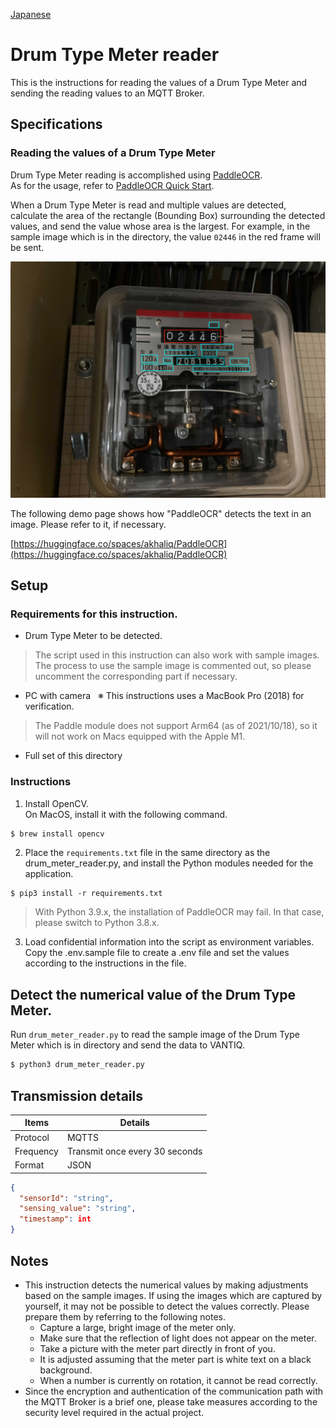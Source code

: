 [Japanese](./README.md)

# Drum Type Meter reader  

This is the instructions for reading the values of a Drum Type Meter and sending the reading values to an MQTT Broker.  

## Specifications

### Reading the values of a Drum Type Meter

Drum Type Meter reading is accomplished using [PaddleOCR](https://github.com/PaddlePaddle/PaddleOCR).  
As for the usage, refer to [PaddleOCR Quick Start](https://github.com/PaddlePaddle/PaddleOCR/blob/release/2.3/doc/doc_en/quickstart_en.md#22-use-by-code).  

When a Drum Type Meter is read and multiple values are detected, calculate the area of the rectangle (Bounding Box) surrounding the detected values, and send the value whose area is the largest. For example, in the sample image which is in the directory, the value `02446` in the red frame will be sent.  

![](img/readme.jpg)

The following demo page shows how "PaddleOCR" detects the text in an image. Please refer to it, if necessary.  

[https://huggingface.co/spaces/akhaliq/PaddleOCR](https://huggingface.co/spaces/akhaliq/PaddleOCR)

## Setup

### Requirements for this instruction.

- Drum Type Meter to be detected.  
> The script used in this instruction can also work with sample images. The process to use the sample image is commented out, so please uncomment the corresponding part if necessary.  

- PC with camera &nbsp; ※ This instructions uses a MacBook Pro (2018) for verification.

>The Paddle module does not support Arm64 (as of 2021/10/18), so it will not work on Macs equipped with the Apple M1.  

- Full set of this directory

### Instructions

1. Install OpenCV.  
   On MacOS, install it with the following command.  

```sh
$ brew install opencv
```

2. Place the `requirements.txt` file in the same directory as the drum_meter_reader.py, and install the Python modules needed for the application.  

```
$ pip3 install -r requirements.txt
```
> With Python 3.9.x, the installation of PaddleOCR may fail. In that case, please switch to Python 3.8.x.  

3. Load confidential information into the script as environment variables.    
   Copy the .env.sample file to create a .env file and set the values according to the instructions in the file.  

## Detect the numerical value of the Drum Type Meter.  

Run `drum_meter_reader.py` to read the sample image of the Drum Type Meter which is in directory and send the data to VANTIQ.  

```sh
$ python3 drum_meter_reader.py
```

## Transmission details  

| Items        | Details                  |
| ------------ | --------------------- |
| Protocol   | MQTTS                 |
| Frequency  | Transmit once every 30 seconds |
| Format | JSON                  |

```JSON
{
  "sensorId": "string",
  "sensing_value": "string",
  "timestamp": int
}
```

## Notes

- This instruction detects the numerical values by making adjustments based on the sample images. If using the images which are captured by yourself, it may not be possible to detect the values correctly. Please prepare them by referring to the following notes.
  - Capture a large, bright image of the meter only.  
  - Make sure that the reflection of light does not appear on the meter.  
  - Take a picture with the meter part directly in front of you.  
  - It is adjusted assuming that the meter part is white text on a black background.  
  - When a number is currently on rotation, it cannot be read correctly.  
- Since the encryption and authentication of the communication path with the MQTT Broker is a brief one, please take measures according to the security level required in the actual project.  
